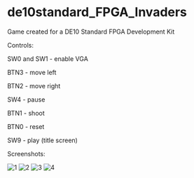 # de10standard_FPGA_Invaders
Game created for a DE10 Standard FPGA Development Kit

Controls:

SW0 and SW1 - enable VGA

BTN3 - move left

BTN2 - move right

SW4 - pause

BTN1 - shoot


BTN0 - reset

SW9 - play (title screen)


Screenshots:

![1](https://user-images.githubusercontent.com/110915050/185659810-2d69a01f-a7c9-4034-9002-3f4b93781535.jpg)
![2](https://user-images.githubusercontent.com/110915050/185659840-93887180-3dbf-436b-a697-de53ca4b411b.jpg)
![3](https://user-images.githubusercontent.com/110915050/185659853-345e0a9f-3a51-46c3-8ced-7fb59eadf0df.jpg)
![4](https://user-images.githubusercontent.com/110915050/185659862-59103374-8929-462b-8a09-513533af2517.jpg)
